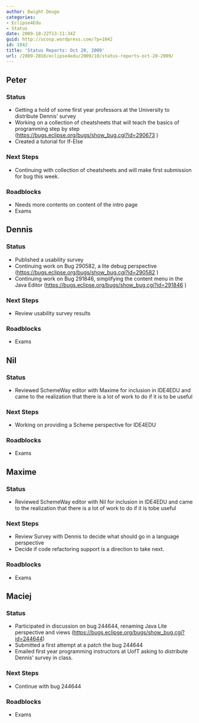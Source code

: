 ```yaml
---
author: Dwight Deugo
categories:
- Eclipse4Edu
- Status
date: 2009-10-22T13:11:34Z
guid: http://ucosp.wordpress.com/?p=1042
id: 1042
title: 'Status Reports: Oct 20, 2009'
url: /2009-2010/eclipse4edu/2009/10/status-reports-oct-20-2009/
---
```


## **Peter**

### Status

  * Getting a hold of some first year professors at the University to distribute Dennis&#8217; survey
  * Working on a collection of cheatsheets that will teach the basics of programming step by step (https://bugs.eclipse.org/bugs/show_bug.cgi?id=290673 )
  * Created a tutorial for If-Else

### Next Steps

  * Continuing with collection of cheatsheets and will make first submission for bug this week.

### Roadblocks

<ul type="disc">
  <li>
    Needs more contents on content of the intro page
  </li>
  <li>
    Exams
  </li>
</ul>

## **Dennis**

### Status

  * Published a usability survey
  * Continuing work on Bug 290582, a lite debug perspective (https://bugs.eclipse.org/bugs/show_bug.cgi?id=290582 )
  * Continuing work on Bug 291846, simplifying the content menu in the Java Editor (https://bugs.eclipse.org/bugs/show_bug.cgi?id=291846 )

### Next Steps

  * Review usability survey results

### Roadblocks

<ul type="disc">
  <li>
    Exams
  </li>
</ul>

## **Nil**

### Status

  * Reviewed SchemeWay editor with Maxime for inclusion in IDE4EDU and came to the realization that there is a lot of work to do if it is to be useful

### Next Steps

  * Working on providing a Scheme perspective for IDE4EDU

### Roadblocks

<ul type="disc">
  <li>
    Exams
  </li>
</ul>

## **Maxime**

### Status

  * Reviewed SchemeWay editor with Nil for inclusion in IDE4EDU and came to the realization that there is a lot of work to do if it is tobe useful

### Next Steps

  * Review Survey with Dennis to decide what should go in a language perspective 
  * Decide if code refactoring support is a direction to take next.

### Roadblocks

<ul type="disc">
  <li>
    Exams
  </li>
</ul>

## **Maciej**

### Status

  * Participated in discussion on bug 244644, renaming Java Lite perspective and views (https://bugs.eclipse.org/bugs/show_bug.cgi?id=244644)
  * Submitted a first attempt at a patch the bug 244644 
  * Emailed first year programming instructors at UofT asking to distribute Dennis&#8217; survey in class. 

### Next Steps

  * Continue with bug 244644

### Roadblocks

<ul type="disc">
  <li>
    Exams
  </li>
</ul>